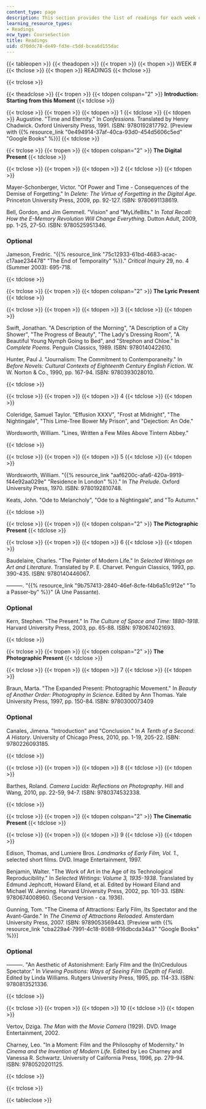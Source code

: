 ```yaml
---
content_type: page
description: This section provides the list of readings for each week of the course.
learning_resource_types:
- Readings
ocw_type: CourseSection
title: Readings
uid: d70ddc78-de49-fd3e-c5dd-bcea6d155dac
---
```


{{< tableopen >}}
{{< theadopen >}}
{{< tropen >}}
{{< thopen >}}
WEEK #
{{< thclose >}}
{{< thopen >}}
READINGS
{{< thclose >}}

{{< trclose >}}

{{< theadclose >}}
{{< tropen >}}
{{< tdopen colspan="2" >}}
**Introduction: Starting from this Moment**
{{< tdclose >}}

{{< trclose >}}
{{< tropen >}}
{{< tdopen >}}
1
{{< tdclose >}}
{{< tdopen >}}
Augustine. "Time and Eternity." In _Confessions._ Translated by Henry Chadwick. Oxford University Press, 1991. ISBN: 9780192817792. \[Preview with {{% resource_link "0e494914-37af-40ca-93d0-454d5606c5ed" "Google Books" %}}\]
{{< tdclose >}}

{{< trclose >}}
{{< tropen >}}
{{< tdopen colspan="2" >}}
**The Digital Present**
{{< tdclose >}}

{{< trclose >}}
{{< tropen >}}
{{< tdopen >}}
2
{{< tdclose >}}
{{< tdopen >}}


Mayer-Schonberger, Victor. "Of Power and Time - Consequences of the Demise of Forgetting." In _Delete: The Virtue of Forgetting in the Digital Age_. Princeton University Press, 2009, pp. 92-127. ISBN: 9780691138619.

Bell, Gordon, and Jim Gemmell. "Vision" and "MyLifeBits." In _Total Recall: How the E-Memory Revolution Will Change Everything_. Dutton Adult, 2009, pp. 1-25, 27-50. ISBN: 9780525951346.

### Optional

Jameson, Fredric. "{{% resource_link "75c12933-61bd-4683-acac-c17aae234478" "The End of Temporality" %}}." _Critical Inquiry_ 29, no. 4 (Summer 2003): 695-718.


{{< tdclose >}}

{{< trclose >}}
{{< tropen >}}
{{< tdopen colspan="2" >}}
**The Lyric Present**
{{< tdclose >}}

{{< trclose >}}
{{< tropen >}}
{{< tdopen >}}
3
{{< tdclose >}}
{{< tdopen >}}


Swift, Jonathan. "A Description of the Morning", "A Description of a City Shower", "The Progress of Beauty", "The Lady's Dressing Room", "A Beautiful Young Nymph Going to Bed", and "Strephon and Chloe." In _Complete Poems_. Penguin Classics, 1989. ISBN: 9780140422610.

Hunter, Paul J. "Journalism: The Commitment to Contemporaneity." In _Before Novels: Cultural Contexts of Eighteenth Century English Fiction_. W. W. Norton & Co., 1990, pp. 167-94. ISBN: 9780393028010.


{{< tdclose >}}

{{< trclose >}}
{{< tropen >}}
{{< tdopen >}}
4
{{< tdclose >}}
{{< tdopen >}}


Coleridge, Samuel Taylor. "Effusion XXXV", "Frost at Midnight", "The Nightingale", "This Lime-Tree Bower My Prison", and "Dejection: An Ode."

Wordsworth, William. "Lines, Written a Few Miles Above Tintern Abbey."


{{< tdclose >}}

{{< trclose >}}
{{< tropen >}}
{{< tdopen >}}
5
{{< tdclose >}}
{{< tdopen >}}


Wordsworth, William. "{{% resource_link "aaf6200c-afa6-420a-9919-f44e92aa029e" "Residence In London" %}}." In _The Prelude_. Oxford University Press, 1970. ISBN: 9780192810748.

Keats, John. "Ode to Melancholy", "Ode to a Nightingale", and "To Autumn."


{{< tdclose >}}

{{< trclose >}}
{{< tropen >}}
{{< tdopen colspan="2" >}}
**The Pictographic Present**
{{< tdclose >}}

{{< trclose >}}
{{< tropen >}}
{{< tdopen >}}
6
{{< tdclose >}}
{{< tdopen >}}


Baudelaire, Charles. "The Painter of Modern Life." In _Selected Writings on Art and Literature_. Translated by P. E. Charvet. Penguin Classics, 1993, pp. 390-435. ISBN: 9780140446067.

———. "{{% resource_link "9b757413-2840-46ef-8cfe-f4b6a51c912e" "To a Passer-by" %}}" (À Une Passante).

### Optional

Kern, Stephen. "The Present." In _The Culture of Space and Time: 1880-1918_. Harvard University Press, 2003, pp. 65-88. ISBN: 9780674021693.


{{< tdclose >}}

{{< trclose >}}
{{< tropen >}}
{{< tdopen colspan="2" >}}
**The Photographic Present**
{{< tdclose >}}

{{< trclose >}}
{{< tropen >}}
{{< tdopen >}}
7
{{< tdclose >}}
{{< tdopen >}}


Braun, Marta. "The Expanded Present: Photographic Movement." In _Beauty of Another Order: Photography in Science_. Edited by Ann Thomas. Yale University Press, 1997, pp. 150-84. ISBN: 9780300073409

### Optional

Canales, Jimena. "Introduction" and "Conclusion." In _A Tenth of a Second: A History_. University of Chicago Press, 2010, pp. 1-19, 205-22. ISBN: 9780226093185.


{{< tdclose >}}

{{< trclose >}}
{{< tropen >}}
{{< tdopen >}}
8
{{< tdclose >}}
{{< tdopen >}}


Barthes, Roland. _Camera Lucida: Reflections on Photography_. Hill and Wang, 2010, pp. 22-59, 94-7. ISBN: 9780374532338.


{{< tdclose >}}

{{< trclose >}}
{{< tropen >}}
{{< tdopen colspan="2" >}}
**The Cinematic Present**
{{< tdclose >}}

{{< trclose >}}
{{< tropen >}}
{{< tdopen >}}
9
{{< tdclose >}}
{{< tdopen >}}


Edison, Thomas, and Lumiere Bros. _Landmarks of Early Film, Vol. 1._, selected short films. DVD. Image Entertainment, 1997.

Benjamin, Walter. "The Work of Art in the Age of its Technological Reproducibility." In _Selected Writings: Volume 3, 1935-1938_. Translated by Edmund Jephcott, Howard Eiland, et al. Edited by Howard Eiland and Michael W. Jenning. Harvard University Press, 2002, pp. 101-33. ISBN: 9780674008960. (Second Version - ca. 1936).

Gunning, Tom. "The Cinema of Attractions: Early Film, Its Spectator and the Avant-Garde." In _The Cinema of Attractions Reloaded_. Amsterdam University Press, 2007. ISBN: 9789053569443. \[Preview with {{% resource_link "cba229a4-7991-4c18-8088-916dbcda34a3" "Google Books" %}}\]

### Optional

———. "An Aesthetic of Astonishment: Early Film and the (In)Credulous Spectator." In _Viewing Positions: Ways of Seeing Film (Depth of Field)_. Edited by Linda Williams. Rutgers University Press, 1995, pp. 114-33. ISBN: 9780813521336.


{{< tdclose >}}

{{< trclose >}}
{{< tropen >}}
{{< tdopen >}}
10
{{< tdclose >}}
{{< tdopen >}}


Vertov, Dziga. _The Man with the Movie Camera_ (1929). DVD. Image Entertainment, 2002.

Charney, Leo. "In a Moment: Film and the Philosophy of Modernity." In _Cinema and the Invention of Modern Life_. Edited by Leo Charney and Vanessa R. Schwartz. University of California Press, 1996, pp. 279-94. ISBN: 9780520201125.


{{< tdclose >}}

{{< trclose >}}

{{< tableclose >}}